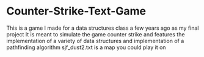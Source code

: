 # Counter-Strike-Text-Game
This is a game I made for a data structures class a few years ago as my final project
It is meant to simulate the game counter strike and features the implementation of a variety of data structures and implementation of a pathfinding algorithm
sjf_dust2.txt is a map you could play it on
